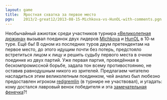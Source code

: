 ```yaml
---
layout: game
title:  Яростная схватка за первое место
pgn:    2013/2-great12/2013-08-15-Michkova-vs-HunOL-with-comments.pgn
---
```


Необычайный ажиотаж среди участников турнира [«Великолепная дюжина»](http://www.linux.org.ru/forum/talks/9088834) вызывал поединок двух лидеров [Michkova](http://www.linux.org.ru/people/Michkova/profile) и [HunOL](http://www.linux.org.ru/people/HunOL/profile) в 10-м туре. Ещё бы! В одном из последних туров двум претендентам на первое место, до этого идущим почти без потерь, предстояло встретиться лицом к лицу и решить судьбу первого места в очном поединке из двух партий. Уже первая партия, проведённая в бескомпромиссной борьбе, задала тон всему противостоянию, не оставив равнодушным никого из зрителей. Предлагаем читателю насладиться этим великолепным поединком, чей анализ был любезно предоставлен игроком [redgremlin](http://www.linux.org.ru/people/redgremlin/profile) (в турнире не участвовал), и угадать: кому достался лавровый венок победителя и эта [замечательная фенечка](http://cs419516.vk.me/v419516869/4aa8/qPyRY0R-Qqc.jpg)?!

<!-- paste your PGN below and make sure you dont specify an external
source with SetPgnUrl() -->
<form style="display:none;">
  <textarea id="pgnText" style="display:none;">
    {% include {{page.pgn}} %}
  </textarea>
</form>

